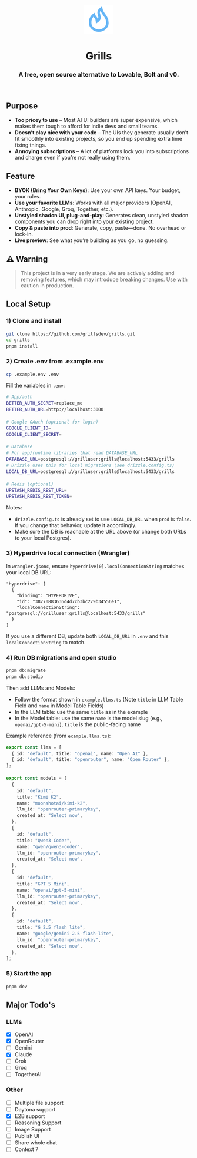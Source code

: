 <div align="center">
  
  <img src="public/apple-icon.png" alt="Grills Logo" width="80" />
  
  <br>
  
  # Grills
  
  ### A free, open source alternative to **Lovable, Bolt and v0.**
  
  <br>
  
</div>


## Purpose

- **Too pricey to use** – Most AI UI builders are super expensive, which makes them tough to afford for indie devs and small teams.
- **Doesn’t play nice with your code** – The UIs they generate usually don’t fit smoothly into existing projects, so you end up spending extra time fixing things.
- **Annoying subscriptions** – A lot of platforms lock you into subscriptions and charge even if you’re not really using them.

## Feature

- **BYOK (Bring Your Own Keys)**: Use your own API keys. Your budget, your rules.
- **Use your favorite LLMs**: Works with all major providers (OpenAI, Anthropic, Google, Groq, Together, etc.).
- **Unstyled shadcn UI, plug-and-play**: Generates clean, unstyled shadcn components you can drop right into your existing project.
- **Copy & paste into prod**: Generate, copy, paste—done. No overhead or lock-in.
- **Live preview**: See what you’re building as you go, no guessing.

## ⚠️ Warning

> This project is in a very early stage. We are actively adding and removing features, which may introduce breaking changes. Use with caution in production.

## Local Setup

### 1) Clone and install

```bash
git clone https://github.com/grillsdev/grills.git
cd grills
pnpm install
```

### 2) Create .env from .example.env

```bash
cp .example.env .env
```

Fill the variables in `.env`:

```bash
# App/auth
BETTER_AUTH_SECRET=replace_me
BETTER_AUTH_URL=http://localhost:3000

# Google OAuth (optional for login)
GOOGLE_CLIENT_ID=
GOOGLE_CLIENT_SECRET=

# Database
# For app/runtime libraries that read DATABASE_URL
DATABASE_URL=postgresql://grilluser:grills@localhost:5433/grills
# Drizzle uses this for local migrations (see drizzle.config.ts)
LOCAL_DB_URL=postgresql://grilluser:grills@localhost:5433/grills

# Redis (optional)
UPSTASH_REDIS_REST_URL=
UPSTASH_REDIS_REST_TOKEN=
```

Notes:

- `drizzle.config.ts` is already set to use `LOCAL_DB_URL` when `prod` is `false`. If you change that behavior, update it accordingly.
- Make sure the DB is reachable at the URL above (or change both URLs to your local Postgres).

### 3) Hyperdrive local connection (Wrangler)

In `wrangler.jsonc`, ensure `hyperdrive[0].localConnectionString` matches your local DB URL:

```jsonc
"hyperdrive": [
  {
    "binding": "HYPERDRIVE",
    "id": "38770883636d4d7cb3bc279b34556e1",
    "localConnectionString": "postgresql://grilluser:grills@localhost:5433/grills"
  }
]
```

If you use a different DB, update both `LOCAL_DB_URL` in `.env` and this `localConnectionString` to match.

### 4) Run DB migrations and open studio

```bash
pnpm db:migrate
pnpm db:studio
```

Then add LLMs and Models:

- Follow the format shown in `example.llms.ts` (Note `title` in LLM Table Field and `name` in Model Table Fields)
- In the LLM table: use the same `title` as in the example
- In the Model table: use the same `name` is the model slug (e.g., `openai/gpt-5-mini`), `title` is the public-facing name

Example reference (from `example.llms.ts`):

```ts
export const llms = [
  { id: "default", title: "openai", name: "Open AI" },
  { id: "default", title: "openrouter", name: "Open Router" },
];

export const models = [
  {
    id: "default",
    title: "Kimi K2",
    name: "moonshotai/kimi-k2",
    llm_id: "openrouter-primarykey",
    created_at: "Select now",
  },
  {
    id: "default",
    title: "Qwen3 Coder",
    name: "qwen/qwen3-coder",
    llm_id: "openrouter-primarykey",
    created_at: "Select now",
  },
  {
    id: "default",
    title: "GPT 5 Mini",
    name: "openai/gpt-5-mini",
    llm_id: "openrouter-primarykey",
    created_at: "Select now",
  },
  {
    id: "default",
    title: "G 2.5 flash lite",
    name: "google/gemini-2.5-flash-lite",
    llm_id: "openrouter-primarykey",
    created_at: "Select now",
  },
];
```

### 5) Start the app

```bash
pnpm dev
```

## Major Todo's

### LLMs

- [x] OpenAI
- [x] OpenRouter
- [ ] Gemini
- [x] Claude
- [ ] Grok
- [ ] Groq
- [ ] TogetherAI

### Other

- [ ] Multiple file support
- [ ] Daytona support
- [x] E2B support
- [ ] Reasoning Support
- [ ] Image Support
- [ ] Publish UI
- [ ] Share whole chat
- [ ] Context 7

